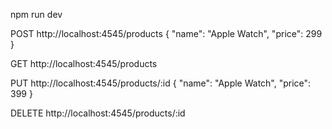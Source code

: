 npm run dev

POST http://localhost:4545/products
{
  "name": "Apple Watch",
  "price": 299
}

GET http://localhost:4545/products

PUT http://localhost:4545/products/:id
{
  "name": "Apple Watch",
  "price": 399
}

DELETE http://localhost:4545/products/:id